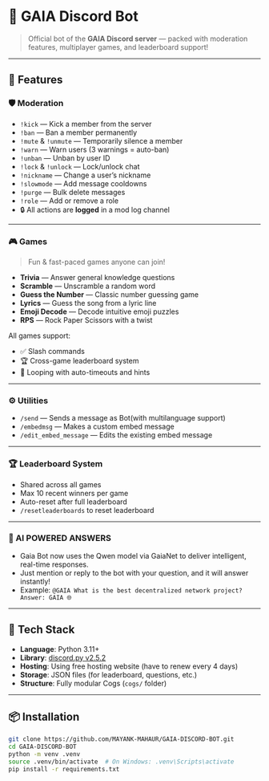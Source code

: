# 🌿 GAIA Discord Bot

> Official bot of the **GAIA Discord server** — packed with moderation features, multiplayer games, and leaderboard support!

---

## 🔧 Features

### 🛡️ Moderation
- `!kick` — Kick a member from the server
- `!ban` — Ban a member permanently
- `!mute` & `!unmute` — Temporarily silence a member
- `!warn` — Warn users (3 warnings = auto-ban)
- `!unban` — Unban by user ID
- `!lock` & `!unlock` — Lock/unlock chat
- `!nickname` — Change a user’s nickname
- `!slowmode` — Add message cooldowns
- `!purge` — Bulk delete messages
- `!role` — Add or remove a role
- 🔒 All actions are **logged** in a mod log channel

---

### 🎮 Games
> Fun & fast-paced games anyone can join!

- **Trivia** — Answer general knowledge questions
- **Scramble** — Unscramble a random word
- **Guess the Number** — Classic number guessing game
- **Lyrics** — Guess the song from a lyric line
- **Emoji Decode** — Decode intuitive emoji puzzles
- **RPS** — Rock Paper Scissors with a twist

All games support:
- ✅ Slash commands
- 🏆 Cross-game leaderboard system
- 🔁 Looping with auto-timeouts and hints

---

### ⚙️ Utilities

- `/send` — Sends a message as Bot(with multilanguage support)
- `/embedmsg` — Makes a custom embed message
- `/edit_embed_message` — Edits the existing embed message

---

### 🏆 Leaderboard System
- Shared across all games
- Max 10 recent winners per game
- Auto-reset after full leaderboard
- `/resetleaderboards` to reset leaderboard

---

### 🤖 AI POWERED ANSWERS
- Gaia Bot now uses the Qwen model via GaiaNet to deliver intelligent, real-time responses.
- Just mention or reply to the bot with your question, and it will answer instantly!
- Example:
  `@GAIA What is the best decentralized network project?
  Answer: GAIA 🌐`
  
---

## 🚀 Tech Stack

- **Language**: Python 3.11+
- **Library**: [discord.py v2.5.2](https://pypi.org/project/discord.py/)
- **Hosting**: Using free hosting website (have to renew every 4 days)
- **Storage**: JSON files (for leaderboard, questions, etc.)
- **Structure**: Fully modular Cogs (`cogs/` folder)

---

## 📦 Installation

```bash
git clone https://github.com/MAYANK-MAHAUR/GAIA-DISCORD-BOT.git
cd GAIA-DISCORD-BOT
python -m venv .venv
source .venv/bin/activate  # On Windows: .venv\Scripts\activate
pip install -r requirements.txt
